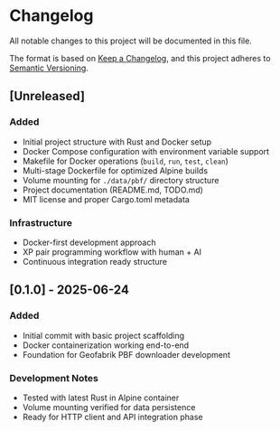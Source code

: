 # Changelog

All notable changes to this project will be documented in this file.

The format is based on [Keep a Changelog](https://keepachangelog.com/en/1.0.0/),
and this project adheres to [Semantic Versioning](https://semver.org/spec/v2.0.0.html).

## [Unreleased]

### Added
- Initial project structure with Rust and Docker setup
- Docker Compose configuration with environment variable support
- Makefile for Docker operations (`build`, `run`, `test`, `clean`)
- Multi-stage Dockerfile for optimized Alpine builds
- Volume mounting for `./data/pbf/` directory structure
- Project documentation (README.md, TODO.md)
- MIT license and proper Cargo.toml metadata

### Infrastructure
- Docker-first development approach
- XP pair programming workflow with human + AI
- Continuous integration ready structure

## [0.1.0] - 2025-06-24

### Added
- Initial commit with basic project scaffolding
- Docker containerization working end-to-end
- Foundation for Geofabrik PBF downloader development

### Development Notes
- Tested with latest Rust in Alpine container
- Volume mounting verified for data persistence
- Ready for HTTP client and API integration phase
